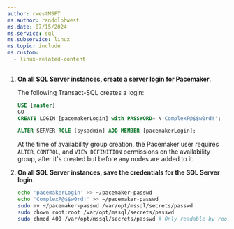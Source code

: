 ```yaml
---
author: rwestMSFT
ms.author: randolphwest
ms.date: 07/15/2024
ms.service: sql
ms.subservice: linux
ms.topic: include
ms.custom:
  - linux-related-content
---
```

1. **On all SQL Server instances, create a server login for Pacemaker**.

   The following Transact-SQL creates a login:

   ```sql
   USE [master]
   GO
   CREATE LOGIN [pacemakerLogin] with PASSWORD= N'ComplexP@$$w0rd!';

   ALTER SERVER ROLE [sysadmin] ADD MEMBER [pacemakerLogin];
   ```

   At the time of availability group creation, the Pacemaker user requires `ALTER`, `CONTROL`, and `VIEW DEFINITION` permissions on the availability group, after it's created but before any nodes are added to it.

1. **On all SQL Server instances, save the credentials for the SQL Server login**.

   ```bash
   echo 'pacemakerLogin' >> ~/pacemaker-passwd
   echo 'ComplexP@$$w0rd!' >> ~/pacemaker-passwd
   sudo mv ~/pacemaker-passwd /var/opt/mssql/secrets/passwd
   sudo chown root:root /var/opt/mssql/secrets/passwd
   sudo chmod 400 /var/opt/mssql/secrets/passwd # Only readable by root
   ```
